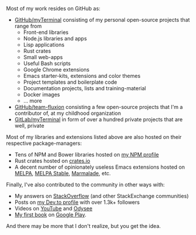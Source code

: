 Most of my work resides on GitHub as:

* [GitHub/myTerminal](https://github.com/myTerminal) consisting of my personal open-source projects that range from
    * Front-end libraries
    * Node.js libraries and apps
    * Lisp applications
    * Rust crates
    * Small web-apps
    * Useful Bash scripts
    * Google Chrome extensions
    * Emacs starter-kits, extensions and color themes
    * Project templates and boilerplate code
    * Documentation projects, lists and training-material
    * Docker images
    * ... more
* [GitHub/team-fluxion](https://github.com/team-fluxion) consisting a few open-source projects that I'm a contributor of, at my childhood organization
* [GitLab/myTerminal](https://gitlab.com/myTerminal) in form of over a hundred private projects that are well, private

Most of my libraries and extensions listed above are also hosted on their respective package-managers:

* Tens of NPM and Bower libraries hosted on [my NPM profile](https://www.npmjs.com/~myterminal)
* Rust crates hosted on [crates.io](https://crates.io)
* A decent number of opinionately useless Emacs extensions hosted on [MELPA](https://melpa.org/#/?q=myterminal), [MELPA Stable](https://stable.melpa.org/#/?q=myterminal), [Marmalade](https://marmalade-repo.org/profile/myTerminal), etc.

Finally, I've also contributed to the community in other ways with:

* My answers on [StackOverflow](http://stackoverflow.com/users/1749585/myterminal) (and other StackExchange communities)
* Posts on [my Dev.to profile](https://dev.to/myterminal) with over 1.3k+ followers
* Videos on [YouTube](https://www.youtube.com/myTerminal) and [Odysee](https://odysee.com/@myTerminal:1)
* [My first book](https://play.google.com/store/books/details?id=hOU3EAAAQBAJ) on [Google Play](https://play.google.com/store/books).

And there may be more that I don't realize, but you get the idea.
